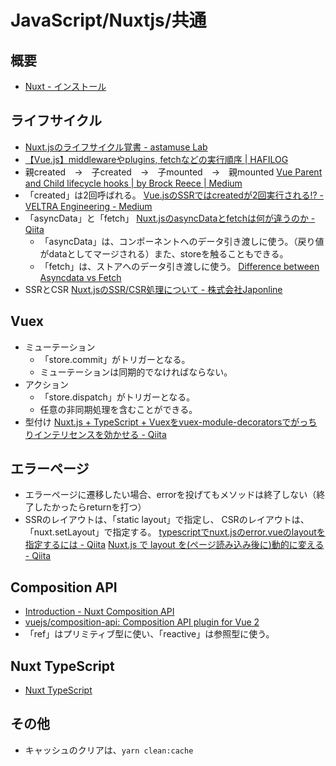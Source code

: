 # JavaScript/Nuxtjs/共通

## 概要

- [Nuxt - インストール](https://nuxtjs.org/ja/docs/get-started/installation)

## ライフサイクル

- [Nuxt.jsのライフサイクル覚書 - astamuse Lab](http://lab.astamuse.co.jp/entry/2019/05/29/114500)
- [【Vue.js】middlewareやplugins, fetchなどの実行順序 | HAFILOG](https://hafilog.com/execution-order)
- 親created　→　子created　→　子mounted　→　親mounted
  [Vue Parent and Child lifecycle hooks | by Brock Reece | Medium](https://medium.com/@brockreece/vue-parent-and-child-lifecycle-hooks-5d6236bd561f)
- 「created」は2回呼ばれる。
  [Vue.jsのSSRではcreatedが2回実行される!? - VELTRA Engineering - Medium](https://medium.com/veltra-engineering/in-ssr-vue-js-is-created-twice-7f9122de9b77)
- 「asyncData」と「fetch」
  [Nuxt.jsのasyncDataとfetchは何が違うのか - Qiita](https://qiita.com/Tsuyoshi84/items/2e47b7f5e7fb8c0c3c66)
  - 「asyncData」は、コンポーネントへのデータ引き渡しに使う。（戻り値がdataとしてマージされる）また、storeを触ることもできる。
  - 「fetch」は、ストアへのデータ引き渡しに使う。
    [Difference between Asyncdata vs Fetch](https://stackoverflow.com/questions/49251437/difference-between-asyncdata-vs-fetch)
- SSRとCSR
  [Nuxt.jsのSSR/CSR処理について - 株式会社Japonline](https://www.japon-line.co.jp/tech/nuxt-js%E3%81%AEssr-csr%E5%87%A6%E7%90%86%E3%81%AB%E3%81%A4%E3%81%84%E3%81%A6/)

## Vuex

- ミューテーション
  - 「store.commit」がトリガーとなる。
  - ミューテーションは同期的でなければならない。
- アクション
  - 「store.dispatch」がトリガーとなる。
  - 任意の非同期処理を含むことができる。
- 型付け
  [Nuxt.js + TypeScript + Vuexをvuex-module-decoratorsでがっちりインテリセンスを効かせる - Qiita](https://qiita.com/azukiazusa/items/a50b1ffe05d9937a4db0)

## エラーページ

- エラーページに遷移したい場合、errorを投げてもメソッドは終了しない（終了したかったらreturnを打つ）
- SSRのレイアウトは、「static layout」で指定し、
  CSRのレイアウトは、「nuxt.setLayout」で指定する。
  [typescriptでnuxt.jsのerror.vueのlayoutを指定するには - Qiita](https://qiita.com/Yama-Tomo/items/cfe0709dc6a81eb5742a)
  [Nuxt.js で layout を(ページ読み込み後に)動的に変える - Qiita](https://qiita.com/ymneet/items/d177115662534ce49937)

## Composition API

- [Introduction - Nuxt Composition API](https://composition-api.nuxtjs.org/)
- [vuejs/composition-api: Composition API plugin for Vue 2](https://github.com/vuejs/composition-api)
- 「ref」はプリミティブ型に使い、「reactive」は参照型に使う。

## Nuxt TypeScript

- [Nuxt TypeScript](https://typescript.nuxtjs.org/ja)

## その他

- キャッシュのクリアは、`yarn clean:cache`
